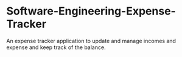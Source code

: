 # Software-Engineering-Expense-Tracker
An expense tracker application to update and manage incomes and expense and keep track of the balance.
